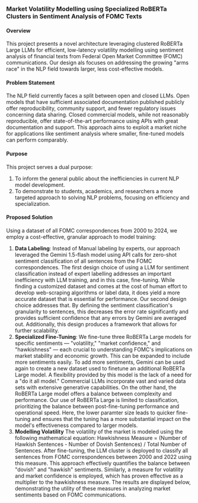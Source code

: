 ### Market Volatility Modelling using Specialized RoBERTa Clusters in Sentiment Analysis of FOMC Texts

#### Overview

This project presents a novel architecture leveraging clustered RoBERTa Large LLMs for efficient, low-latency volatility modelling using sentiment analysis of financial texts from Federal Open Market Committee (FOMC) communications. Our design als focuses on addressing the growing "arms race" in the NLP field towards larger, less cost-effective models. 

#### Problem Statement

The NLP field currently faces a split between open and closed LLMs. Open models that have sufficient associated documentation published publicly offer reproducibility, community support, and fewer regulatory issues concerning data sharing. Closed commercial models, while not reasonably reproducible, offer state-of-the-art performance using APIs with great documentation and support. This approach aims to exploit a market niche for applications like sentiment analysis where smaller, fine-tuned models can perform comparably.

#### Purpose

This project serves a dual purpose:
1. To inform the general public about the inefficiencies in current NLP model development.
2. To demonstrate to students, academics, and researchers a more targeted approach to solving NLP problems, focusing on efficiency and specialization.

#### Proposed Solution

Using a dataset of all FOMC correspondences from 2000 to 2024, we employ a cost-effective, granular approach to model training:
1. **Data Labeling**: Instead of Manual labeling by experts, our approach leveraged the Gemini 1.5-flash model using API calls for zero-shot sentiment classification of all sentences from the FOMC correspondences. The first design choice of using a LLM for sentiment classification instead of expert labelling addresses an important inefficiency with LLM training, and in this case, fine-tuning. While finding a customized dataset and comes at the cost of human effort to develop web-scraping algorithms or label data, it does yield a more accurate dataset that is essential for performance. Our second design choice addresses that. By defining the sentiment classification's granularity to sentences, this decreases the error rate significantly and provides sufficient confidence that any errors by Gemini are averaged out. Additionally, this design produces a framework that allows for further scalability. 
2. **Specialized Fine-Tuning**: We fine-tune three RoBERTa Large models for specific sentiments — "volatility," "market confidence," and "hawkishness" — each crucial to understanding FOMC's implications on market stability and economic growth. This can be expanded to include more sentiments easily. To add more sentiments, Gemini can be used again to create a new dataset used to finetune an additional RoBERTa Large model. A flexibility provided by this model is the lack of a need for a "do it all model." Commercial LLMs incorporate vast and varied data sets with extensive generative capabilities. On the other hand, the RoBERTa Large model offers a balance between complexity and performance. Our use of RoBERTa Large is limited to classification, prioritizing the  balance between post-fine-tuning performance and operational speed. Here, the lower paramter size leads to quicker fine-tuning and ensures that the tuning has a more substantial impact on the model's effectiveness compared to larger models.
3. **Modelling Volatility** The volatility of the market is modeled using the following mathematical equation: Hawkishness Measure = (Number of Hawkish Sentences - Number of Dovish Sentences) / Total Number of Sentences. After fine-tuning, the LLM cluster is deployed to classify all sentences from FOMC correspondences between 2000 and 2022 using this measure. This approach effectively quantifies the balance between "dovish" and "hawkish" sentiments. Similarly, a measure for volatility and market confidence is employed, which has proven effective as a multiplier to the hawkishness measure. The results are displayed below, demonstrating the utility of these measures in analyzing market sentiments based on FOMC communications.
